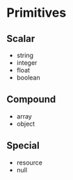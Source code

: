 # Primitives

## Scalar

* string
* integer
* float
* boolean

## Compound

* array
* object

## Special

* resource
* null
